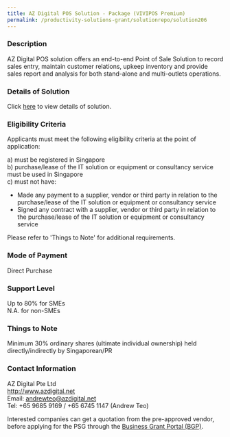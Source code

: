 ```yaml
---
title: AZ Digital POS Solution - Package (VIVIPOS Premium)
permalink: /productivity-solutions-grant/solutionrepo/solution206
---
```


### Description

AZ Digital POS solution offers an end-to-end Point of Sale Solution to record sales entry, maintain customer relations, upkeep inventory and provide sales report and analysis for both stand-alone and multi-outlets operations. 

### Details of Solution

Click <a href='https://www.gobusiness.gov.sg/images/psg/Desensitised_AZ_Digital_Annex 3_CR_wef_8May2020_Part_4.pdf' target='_blank' rel='noopener'>here</a> to view details of solution.

### Eligibility Criteria

Applicants must meet the following eligibility criteria at the point of application:

a) must be registered in Singapore <br>
b) purchase/lease of the IT solution or equipment or consultancy service must be used in Singapore <br>
c) must not have:
- Made any payment to a supplier, vendor or third party in relation to the purchase/lease of the IT solution or equipment or consultancy service
- Signed any contract with a supplier, vendor or third party in relation to the purchase/lease of the IT solution or equipment or consultancy service

Please refer to 'Things to Note' for additional requirements.

### Mode of Payment
Direct Purchase

### Support Level
Up to 80% for SMEs <br>
N.A. for non-SMEs

### Things to Note
Minimum 30% ordinary shares (ultimate individual ownership) held directly/indirectly by Singaporean/PR

### Contact Information
AZ Digital Pte Ltd<br>http://www.azdigital.net<br>Email: andrewteo@azdigital.net<br>Tel: +65 9685 9169 / +65 6745 1147 (Andrew Teo)

Interested companies can get a quotation from the pre-approved vendor, before applying for the PSG through the <a target='_blank' rel='noopener' href='https://www.businessgrants.gov.sg/'>Business Grant Portal (BGP)</a>.
